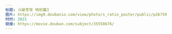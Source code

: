 ```yaml
---
标题: 斗破苍穹 特别篇3
图片: https://img9.doubanio.com/view/photo/s_ratio_poster/public/p2675958135.jpg
时时: 2021
链接: https://movie.douban.com/subject/35558676/
---
```

